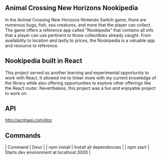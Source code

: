 ## Animal Crossing New Horizons Nookipedia
In the Animal Crossing New Horizons Nintendo Switch game, there are numerous bugs, fish, sea creatures, 
and more that the player can collect. The game offers a reference app called "Nookipedia" that
contains all info that a player can use pertinent to those collectibles already caught.
From availability to location and lastly to prices, the Nookipedia is a valuable app and resource to reference.

## Nookipedia built in React
This project served as another learning and experimental opportunity to work with React. 
It allowed me to tinker more with my current knowledge of the library while also offering opportunities to explore other
offerings like the React router. Nevertheless, this project was a fun and enjoyable project to work on.

## API 
http://acnhapi.com/doc


## Commands
| Command | Desc |
| npm install | Install all dependencies |
| npm start | Starts dev environment at localhost:3000 |